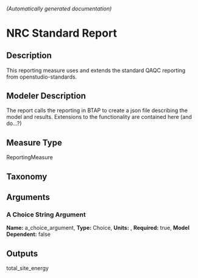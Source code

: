

###### (Automatically generated documentation)

# NRC Standard Report

## Description
This reporting measure uses and extends the standard QAQC reporting from openstudio-standards.

## Modeler Description
The report calls the reporting in BTAP to create a json file describing the model and results. Extensions to the
	        functionality are contained here (and do...?)

## Measure Type
ReportingMeasure

## Taxonomy


## Arguments


### A Choice String Argument 

**Name:** a_choice_argument,
**Type:** Choice,
**Units:** ,
**Required:** true,
**Model Dependent:** false





## Outputs




total_site_energy
